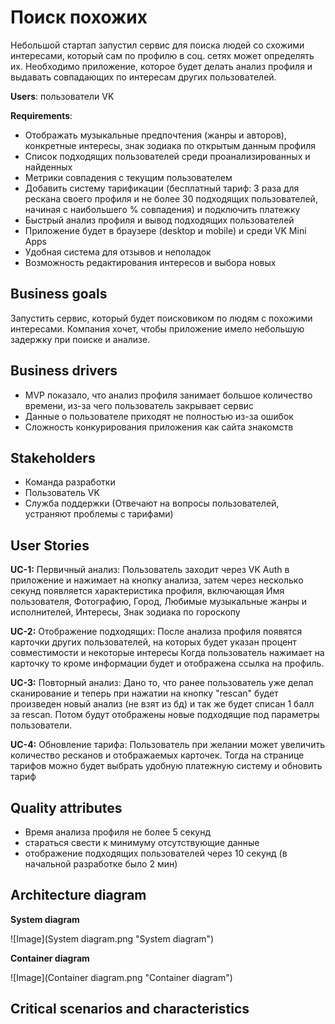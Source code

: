 Поиск похожих
=======

Небольшой стартап запустил сервис для поиска людей со схожими интересами,
который сам по профилю в соц. сетях может определять их. Необходимо приложение,
которое будет делать анализ профиля и выдавать совпадающих по интересам других пользователей.

**Users**: пользователи VK

**Requirements**:

* Отображать музыкальные предпочтения (жанры и авторов), конкретные интересы, знак зодиака по открытым данным профиля
* Список подходящих пользователей среди проанализированных и найденных
* Метрики совпадения с текущим пользователем
* Добавить систему тарификации (бесплатный тариф: 3 раза для рескана своего профиля и не более 30 подходящих
  пользователей, начиная с
  наибольшего % совпадения) и подключить платежку
* Быстрый анализ профиля и вывод подходящих пользователей
* Приложение будет в браузере (desktop и mobile) и среди VK Mini Apps
* Удобная система для отзывов и неполадок
* Возможность редактирования интересов и выбора новых

Business goals
-----------
Запустить сервис, который будет поисковиком по людям с похожими интересами.
Компания хочет, чтобы приложение имело небольшую задержку при поиске и анализе.


Business drivers
-----------

* MVP показало, что анализ профиля занимает большое количество времени, из-за чего пользователь закрывает сервис
* Данные о пользователе приходят не полностью из-за ошибок
* Сложность конкурирования приложения как сайта знакомств

Stakeholders
-----------

* Команда разработки
* Пользователь VK
* Служба поддержки (Отвечают на вопросы пользователей, устраняют проблемы с тарифами)

User Stories
-----------
**UC-1:** Первичный анализ:
Пользователь заходит через VK Auth в приложение и нажимает на кнопку анализа, затем через несколько секунд появляется
характеристика профиля, включающая Имя пользователя, Фотографию, Город, Любимые музыкальные жанры и исполнителей,
Интересы, Знак зодиака по гороскопу

**UC-2:** Отображение подходящих:
После анализа профиля появятся карточки других пользователей, на которых будет указан процент совместимости и некоторые
интересы
Когда пользователь нажимает на карточку то кроме информации будет и отображена ссылка на профиль.

**UC-3:** Повторный анализ:
Дано то, что ранее пользователь уже делал сканирование и теперь при нажатии на кнопку "rescan" будет произведен новый
анализ (не взят из бд) и так же будет списан 1 балл за rescan. Потом будут отображены новые подходящие под параметры
пользователи.

**UC-4:** Обновление тарифа:
Пользователь при желании может увеличить количество ресканов и отображаемых карточек.
Тогда на странице тарифов можно будет выбрать удобную платежную систему и обновить тариф


Quality attributes
-----------
* Время анализа профиля не более 5 секунд
* стараться свести к минимуму отсутствующие данные
* отображение подходящих пользователей через 10 секунд (в начальной разработке было 2 мин)


Architecture diagram
-----------
**System diagram**

![Image](System diagram.png "System diagram")

**Container diagram**

![Image](Container diagram.png "Container diagram")


Critical scenarios and characteristics
-----------